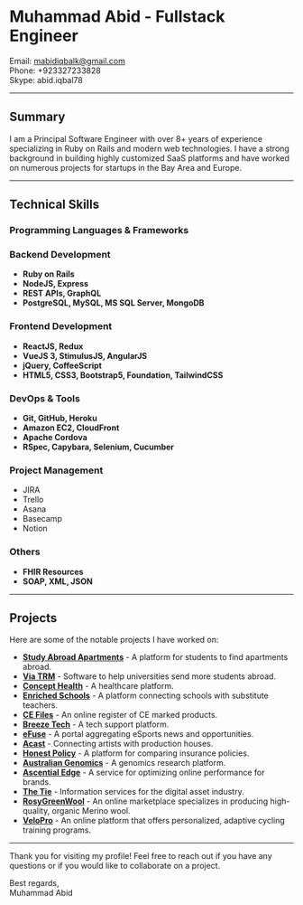 # Muhammad Abid - Fullstack Engineer

Email: [mabidiqbalk@gmail.com](mailto:mabidiqbalk@gmail.com)  
Phone: +923327233828  
Skype: abid.iqbal78  

---

## Summary
I am a Principal Software Engineer with over 8+ years of experience specializing in Ruby on Rails and modern web technologies. I have a strong background in building highly customized SaaS platforms and have worked on numerous projects for startups in the Bay Area and Europe.

---

## Technical Skills

### Programming Languages & Frameworks

### Backend Development
- **Ruby on Rails**
- **NodeJS, Express**
- **REST APIs, GraphQL**
- **PostgreSQL, MySQL, MS SQL Server, MongoDB**

### Frontend Development
- **ReactJS, Redux**
- **VueJS 3, StimulusJS, AngularJS**
- **jQuery, CoffeeScript**
- **HTML5, CSS3, Bootstrap5, Foundation, TailwindCSS**

### DevOps & Tools
- **Git, GitHub, Heroku**
- **Amazon EC2, CloudFront**
- **Apache Cordova**
- **RSpec, Capybara, Selenium, Cucumber**

### Project Management
- JIRA
- Trello
- Asana
- Basecamp
- Notion
  
### Others
- **FHIR Resources**
- **SOAP, XML, JSON**
  
---
## Projects

Here are some of the notable projects I have worked on:

- [**Study Abroad Apartments**](https://www.studyabroadapartments.com) - A platform for students to find apartments abroad.
- [**Via TRM**](https://www.viatrm.com/) - Software to help universities send more students abroad.
- [**Concept Health**](https://concepthealth.co.uk/) - A healthcare platform.
- [**Enriched Schools**](https://enrichedschools.com/) - A platform connecting schools with substitute teachers.
- [**CE Files**](https://cefiles.com/) - An online register of CE marked products.
- [**Breeze Tech**](https://breezetech.co.uk/) - A tech support platform.
- [**eFuse**](https://efuse.gg/) - A portal aggregating eSports news and opportunities.
- [**Acast**](https://acast.sa/) - Connecting artists with production houses.
- [**Honest Policy**](https://honestpolicy.com/) - A platform for comparing insurance policies.
- [**Australian Genomics**](https://www.australiangenomics.org.au/) - A genomics research platform.
- [**Ascential Edge**](https://www.ascentialedge.com/) - A service for optimizing online performance for brands.
- [**The Tie**](https://www.thetie.io/) - Information services for the digital asset industry.
- [**RosyGreenWool**](https://rosygreenwool.com/) - An online marketplace specializes in producing high-quality, organic Merino wool.
- [**VeloPro**](https://www.velopro.bike/) - An online platform that offers personalized, adaptive cycling training programs.

---

Thank you for visiting my profile! Feel free to reach out if you have any questions or if you would like to collaborate on a project.

Best regards,  
Muhammad Abid
